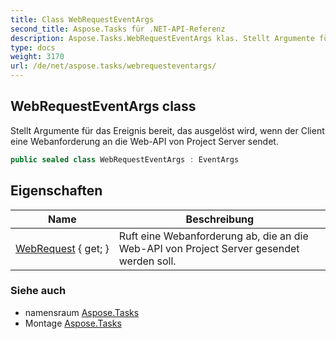```yaml
---
title: Class WebRequestEventArgs
second_title: Aspose.Tasks für .NET-API-Referenz
description: Aspose.Tasks.WebRequestEventArgs klas. Stellt Argumente für das Ereignis bereit das ausgelöst wird wenn der Client eine Webanforderung an die WebAPI von Project Server sendet.
type: docs
weight: 3170
url: /de/net/aspose.tasks/webrequesteventargs/
---
```

## WebRequestEventArgs class

Stellt Argumente für das Ereignis bereit, das ausgelöst wird, wenn der Client eine Webanforderung an die Web-API von Project Server sendet.

```csharp
public sealed class WebRequestEventArgs : EventArgs
```

## Eigenschaften

| Name | Beschreibung |
| --- | --- |
| [WebRequest](../../aspose.tasks/webrequesteventargs/webrequest/) { get; } | Ruft eine Webanforderung ab, die an die Web-API von Project Server gesendet werden soll. |

### Siehe auch

* namensraum [Aspose.Tasks](../../aspose.tasks/)
* Montage [Aspose.Tasks](../../)



